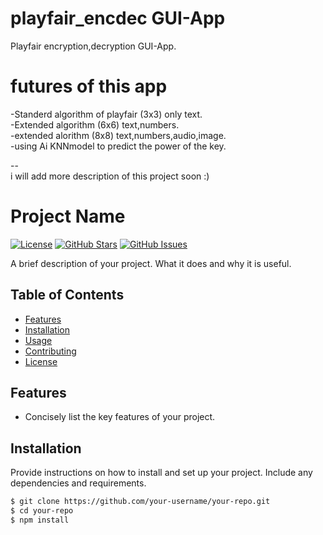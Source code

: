 # playfair_encdec GUI-App
Playfair encryption,decryption GUI-App.<br>

# futures of this app
-Standerd algorithm of playfair (3x3) only text.<br>
-Extended algorithm (6x6) text,numbers.<br>
-extended alorithm (8x8) text,numbers,audio,image.<br>
-using Ai KNNmodel to predict the power of the key.<br>

--<br>
i will add more description of this project soon :)

# Project Name

[![License](https://img.shields.io/badge/license-MIT-blue.svg)](LICENSE)
[![GitHub Stars](https://img.shields.io/github/stars/your-username/your-repo.svg)](https://github.com/your-username/your-repo/stargazers)
[![GitHub Issues](https://img.shields.io/github/issues/your-username/your-repo.svg)](https://github.com/your-username/your-repo/issues)

A brief description of your project. What it does and why it is useful.

## Table of Contents

- [Features](#features)
- [Installation](#installation)
- [Usage](#usage)
- [Contributing](#contributing)
- [License](#license)

## Features

- Concisely list the key features of your project.

## Installation

Provide instructions on how to install and set up your project. Include any dependencies and requirements.

```bash
$ git clone https://github.com/your-username/your-repo.git
$ cd your-repo
$ npm install

